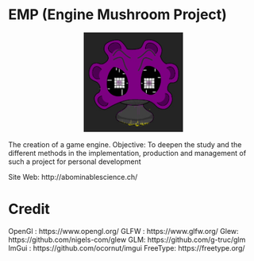 # EMP (Engine Mushroom Project)
<p align="center">
  <img src="https://github.com/AbominableSandwish/EMP/blob/main/data/NewLogoPixelColoredx192v2.jpg" width="200" height="200"/>
</p>
<p>The creation of a game engine. Objective: To deepen the study and the different methods in the implementation, production and management of such a project for personal  development</p>
<p>Site Web: http://abominablescience.ch/</p>

<h1>Credit</h1>
OpenGl : https://www.opengl.org/
GLFW : https://www.glfw.org/
Glew: https://github.com/nigels-com/glew
GLM: https://github.com/g-truc/glm
ImGui : https://github.com/ocornut/imgui
FreeType: https://freetype.org/
